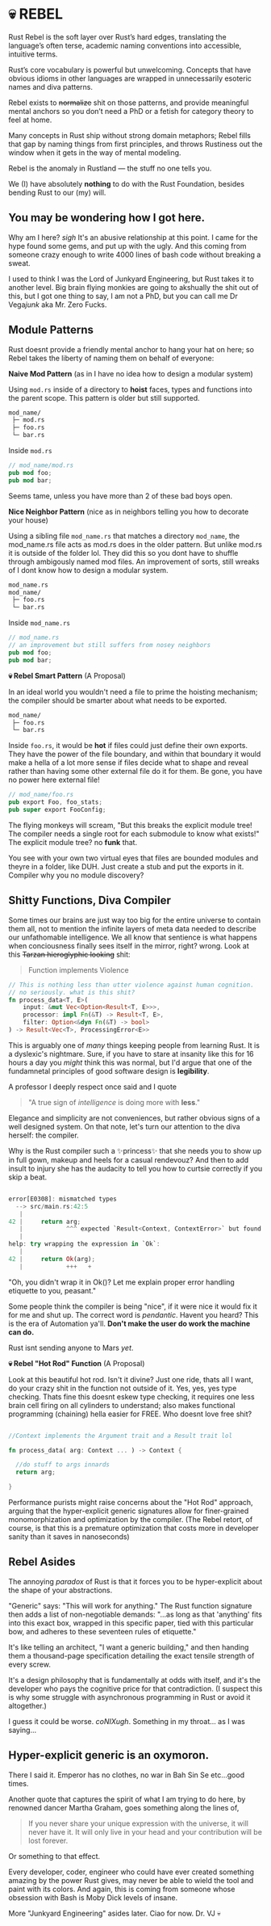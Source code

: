 # 💀  REBEL

Rust Rebel is the soft layer over Rust’s hard edges, translating the language’s often terse, academic naming conventions into accessible, intuitive terms.

Rust’s core vocabulary is powerful but unwelcoming. Concepts that have obvious idioms in other languages are wrapped in unnecessarily esoteric names and diva patterns.

Rebel exists to ~~normalize~~ shit on those patterns, and provide meaningful mental anchors so you don’t need a PhD or a fetish for category theory to feel at home.


Many concepts in Rust ship without strong domain metaphors; Rebel fills that gap by naming things from first principles, and throws Rustiness out the window when it gets in the way of mental modeling.

Rebel is the anomaly in Rustland — the stuff no one tells you.

We (I) have absolutely **nothing** to do with the Rust Foundation, besides bending Rust to our (my) will.


## You may be wondering how I got here.


Why am I here? *sigh* It's an abusive relationship at this point. I came for the hype found some gems, and put up with the ugly. And this coming from someone crazy enough to write 4000 lines of bash code without breaking a sweat.

I used to think I was the Lord of Junkyard Engineering, but Rust takes it to another level. Big brain flying monkies are going to akshually the shit out of this, but I got one thing to say, I am not a PhD, but you can call me Dr Vega*junk* aka Mr. Zero Fucks.


## Module Patterns

Rust doesnt provide a friendly mental anchor to hang your hat on here; so Rebel takes the liberty of naming them on behalf of everyone:

**Naive Mod Pattern** (as in I have no idea how to design a modular system)

Using `mod.rs` inside of a directory to  **hoist** faces, types and functions into the parent scope. This pattern is older but still supported.

```bash
mod_name/
 ├─ mod.rs
 ├─ foo.rs
 └─ bar.rs
```
Inside `mod.rs`

```rust
// mod_name/mod.rs
pub mod foo;
pub mod bar;
```

Seems tame, unless you have more than 2 of these bad boys open.

**Nice Neighbor Pattern** (nice as in neighbors telling you how to decorate your house)

Using a sibling file `mod_name.rs` that matches a directory `mod_name`, the mod_name.rs file acts as mod.rs does in the older pattern. But unlike mod.rs it is outside of the folder lol. They did this so you dont have to shuffle through ambigously named mod files. An improvement of sorts, still wreaks of I dont know how to design a modular system.

```bash
mod_name.rs
mod_name/
 ├─ foo.rs
 └─ bar.rs
```
Inside `mod_name.rs`

```rust
// mod_name.rs
// an improvement but still suffers from nosey neighbors
pub mod foo;
pub mod bar;
```

**💀 Rebel Smart Pattern** (A Proposal)

In an ideal world you wouldn't need a file to prime the hoisting mechanism; the compiler should be smarter about what needs to be exported.


```bash
mod_name/
 ├─ foo.rs
 └─ bar.rs
```
Inside `foo.rs`, it would be **hot** if files could just define their own exports. They have the power of the file boundary, and within that boundary it would make a hella of a lot more sense if files  decide what to shape and reveal rather than having some other external file do it for them. Be gone, you have no power here external file!


```rust
// mod_name/foo.rs
pub export Foo, foo_stats;
pub super export FooConfig;

```

The flying monkeys will scream, "But this breaks the explicit module tree! The compiler needs a single root for each submodule to know what exists!" The explicit module tree? no **funk** that. 

You see with your own two virtual eyes that files are bounded modules and theyre in a folder, like DUH. Just create a stub and put the exports in it. Compiler why you no module discovery?


## Shitty Functions, Diva Compiler

Some times our brains are just way too big for the entire universe to contain them all, not to mention the infinite layers of meta data needed to describe our unfathomable intelligence. We all know that sentience is what happens when conciousness finally sees itself in the mirror, right? wrong. Look at this ~~Tarzan hieroglyphic looking~~ shit:

> Function implements Violence

```rust
// This is nothing less than utter violence against human cognition. 
// no seriously. what is this shit?
fn process_data<T, E>(
    input: &mut Vec<Option<Result<T, E>>>,
    processor: impl Fn(&T) -> Result<T, E>,
    filter: Option<&dyn Fn(&T) -> bool>
) -> Result<Vec<T>, ProcessingError<E>>
```

This is arguably one of *many* things keeping people from learning Rust. It is a dyslexic's nightmare. Sure, if you have to stare at insanity like this for 16 hours a day you *might* think this was normal, but I'd argue that one of the fundamnetal principles of good software design is **legibility**. 

A professor I deeply respect once said and I quote 

> "A true sign of *intelligence* is doing more with **less**." 


Elegance and simplicity are not conveniences, but rather obvious signs of a well designed system. On that note, let's turn our attention to the diva herself: the compiler. 

Why is the Rust compiler such a ✨princess✨ that she needs you to show up in full gown, makeup and heels for a casual rendevouz? And then to add insult to injury she has the audacity to tell you how to curtsie correctly if you skip a beat.


```rust

error[E0308]: mismatched types
  --> src/main.rs:42:5
   |
42 |     return arg;
   |            ^^^ expected `Result<Context, ContextError>` but found `Context`
   |
help: try wrapping the expression in `Ok`:
   |
42 |     return Ok(arg);
   |            +++   +

```
"Oh, you didn't wrap it in Ok()? Let me explain proper error handling etiquette to you, peasant."

Some people think the compiler is being "nice", if it were nice it would fix it for me and shut up. The correct word is *pendantic*. Havent you heard? This is the era of Automation ya'll. **Don't make the user do work the machine can do.**

Rust isnt sending anyone to Mars *yet*.


**💀 Rebel "Hot Rod" Function** (A Proposal)

Look at this beautiful hot rod. Isn't it divine? Just one ride, thats all I want, do your crazy shit in the function not outside of it. Yes, yes, yes type checking. Thats fine this doesnt eskew type checking, it requires one less brain cell firing on all cylinders to understand; also makes functional programming (chaining) hella easier for FREE. Who doesnt love free shit?

```rust

//Context implements the Argument trait and a Result trait lol

fn process_data( arg: Context ... ) -> Context {

  //do stuff to args innards
  return arg;

}

```


Performance purists might raise concerns about the "Hot Rod" approach, arguing that the hyper-explicit generic signatures allow for finer-grained monomorphization and optimization by the compiler. (The Rebel retort, of course, is that this is a premature optimization that costs more in developer sanity than it saves in nanoseconds)


## Rebel Asides

The annoying *paradox* of Rust is that it forces you to be hyper-explicit about the shape of your abstractions. 

"Generic" says: "This will work for anything." The Rust function signature then adds a list of non-negotiable demands: "...as long as that 'anything' fits into this exact box, wrapped in this specific paper, tied with this particular bow, and adheres to these seventeen rules of etiquette."

It's like telling an architect, "I want a generic building," and then handing them a thousand-page specification detailing the exact tensile strength of every screw.

It's a design philosophy that is fundamentally at odds with itself, and it's the developer who pays the cognitive price for that contradiction. (I suspect this is why some struggle with asynchronous programming in Rust or avoid it altogether.)

I guess it could be worse. *coNIXugh*. Something in my throat... as I was saying...

## Hyper-explicit generic is an oxymoron.
There I said it. Emperor has no clothes, no war in Bah Sin Se etc...good times. 

Another quote that captures the spirit of what I am trying to do here, by renowned dancer Martha Graham, goes something along the lines of, 

> If you never share your unique expression with the universe, it will never have it. It will only live in your head and your contribution will be lost forever. 

Or something to that effect.

Every developer, coder, engineer who could have ever created something amazing by the power Rust gives, may never be able to wield the tool and paint with its colors. And again, this is coming from someone whose obsession with Bash is Moby Dick levels of insane.

More "Junkyard Engineering" asides later. Ciao for now.  Dr. VJ 💀
